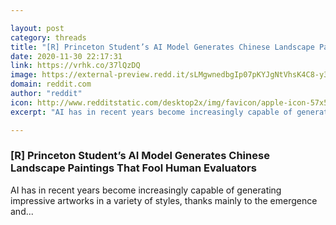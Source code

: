 ```yaml
---

layout: post
category: threads
title: "[R] Princeton Student’s AI Model Generates Chinese Landscape Paintings That Fool Human Evaluators"
date: 2020-11-30 22:17:31
link: https://vrhk.co/37lQzDQ
image: https://external-preview.redd.it/sLMgwnedbgIp07pKYJgNtVhsK4C8-y30EJp7WemF3RY.jpg?width=1200&height=628.272251309&auto=webp&crop=1200:628.272251309,smart&s=73438be884869eb61363b1d4874f61b83dcce619
domain: reddit.com
author: "reddit"
icon: http://www.redditstatic.com/desktop2x/img/favicon/apple-icon-57x57.png
excerpt: "AI has in recent years become increasingly capable of generating impressive artworks in a variety of styles, thanks mainly to the emergence and..."

---
```


### [R] Princeton Student’s AI Model Generates Chinese Landscape Paintings That Fool Human Evaluators

AI has in recent years become increasingly capable of generating impressive artworks in a variety of styles, thanks mainly to the emergence and...
